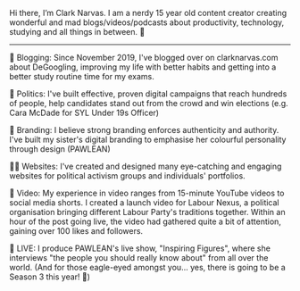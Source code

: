 Hi there, I’m Clark Narvas. I am a nerdy 15 year old content creator creating wonderful and mad blogs/videos/podcasts about productivity, technology, studying and all things in between. 🌟

_______________

📝 Blogging: Since November 2019, I've blogged over on clarknarvas.com about DeGoogling, improving my life with better habits and getting into a better study routine time for my exams.

🌹 Politics: I've built effective, proven digital campaigns that reach hundreds of people, help candidates stand out from the crowd and win elections (e.g. Cara McDade for SYL Under 19s Officer)

🤝 Branding: I believe strong branding enforces authenticity and authority. I've built my sister's digital branding to emphasise her colourful personality through design (PAWLEAN)

👨‍💻 Websites: I've created and designed many eye-catching and engaging websites for political activism groups and individuals' portfolios.

🎥 Video: My experience in video ranges from 15-minute YouTube videos to social media shorts. I created a launch video for Labour Nexus, a political organisation bringing different Labour Party's traditions together. Within an hour of the post going live, the video had gathered quite a bit of attention, gaining over 100 likes and followers.

🔴 LIVE: I produce PAWLEAN's live show, "Inspiring Figures", where she interviews "the people you should really know about" from all over the world. (And for those eagle-eyed amongst you... yes, there is going to be a Season 3 this year! 👀)
